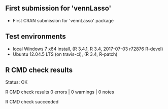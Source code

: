 
## First submission for 'vennLasso'

* First CRAN submission for 'vennLasso' package

## Test environments

* local Windows 7 x64 install, (R 3.4.1, R 3.4, 2017-07-03 r72876 R-devel)
* Ubuntu 12.04.5 LTS (on travis-ci), (R 3.4, R-patch)

## R CMD check results

Status: OK



R CMD check results
0 errors | 0 warnings | 0 notes

R CMD check succeeded
